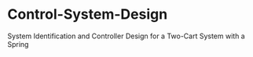 # Control-System-Design
System Identification and Controller Design for a Two-Cart System with a Spring
